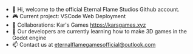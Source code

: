 - 👋 Hi, welcome to the official Eternal Flame Studios Github account.
- 🎮 Current project: VSCode Web Deployment
- 🤝 Collaborations: Kar's Games https://karsgames.xyz
- 🌱 Our developers are currently learning how to make 3D games in the Godot engine
- 📫 Contact us at eternalflamegamesofficial@outlook.com
